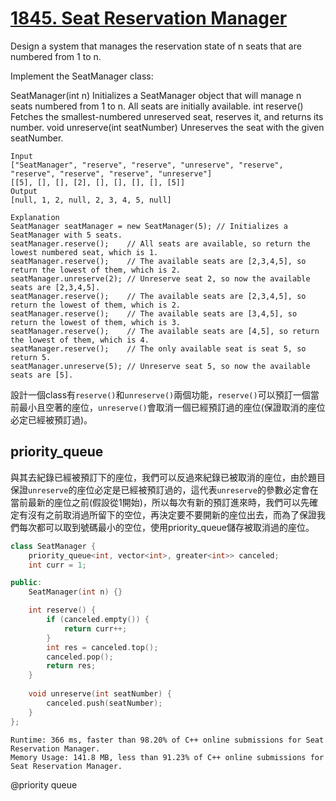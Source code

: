 # [1845. Seat Reservation Manager](https://leetcode.com/problems/seat-reservation-manager/)

Design a system that manages the reservation state of n seats that are numbered from 1 to n.

Implement the SeatManager class:

SeatManager(int n) Initializes a SeatManager object that will manage n seats numbered from 1 to n. All seats are initially available.
int reserve() Fetches the smallest-numbered unreserved seat, reserves it, and returns its number.
void unreserve(int seatNumber) Unreserves the seat with the given seatNumber.

```
Input
["SeatManager", "reserve", "reserve", "unreserve", "reserve", "reserve", "reserve", "reserve", "unreserve"]
[[5], [], [], [2], [], [], [], [], [5]]
Output
[null, 1, 2, null, 2, 3, 4, 5, null]

Explanation
SeatManager seatManager = new SeatManager(5); // Initializes a SeatManager with 5 seats.
seatManager.reserve();    // All seats are available, so return the lowest numbered seat, which is 1.
seatManager.reserve();    // The available seats are [2,3,4,5], so return the lowest of them, which is 2.
seatManager.unreserve(2); // Unreserve seat 2, so now the available seats are [2,3,4,5].
seatManager.reserve();    // The available seats are [2,3,4,5], so return the lowest of them, which is 2.
seatManager.reserve();    // The available seats are [3,4,5], so return the lowest of them, which is 3.
seatManager.reserve();    // The available seats are [4,5], so return the lowest of them, which is 4.
seatManager.reserve();    // The only available seat is seat 5, so return 5.
seatManager.unreserve(5); // Unreserve seat 5, so now the available seats are [5].
```

設計一個class有`reserve()`和`unreserve()`兩個功能，`reserve()`可以預訂一個當前最小且空著的座位，`unreserve()`會取消一個已經預訂過的座位(保證取消的座位必定已經被預訂過)。

## priority_queue
與其去紀錄已經被預訂下的座位，我們可以反過來紀錄已被取消的座位，由於題目保證`unreserve`的座位必定是已經被預訂過的，這代表`unreserve`的參數必定會在當前最新的座位之前(假設從1開始)，所以每次有新的預訂進來時，我們可以先確定有沒有之前取消過所留下的空位，再決定要不要開新的座位出去，而為了保證我們每次都可以取到號碼最小的空位，使用priority_queue儲存被取消過的座位。

```cpp
class SeatManager {
    priority_queue<int, vector<int>, greater<int>> canceled;
    int curr = 1;

public:
    SeatManager(int n) {}                        

    int reserve() {
        if (canceled.empty()) {
            return curr++;
        }
        int res = canceled.top();
        canceled.pop();
        return res;
    }
    
    void unreserve(int seatNumber) {
        canceled.push(seatNumber);
    }
};
```

```
Runtime: 366 ms, faster than 98.20% of C++ online submissions for Seat Reservation Manager.
Memory Usage: 141.8 MB, less than 91.23% of C++ online submissions for Seat Reservation Manager.
```

@priority queue
